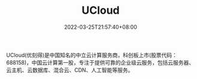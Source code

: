 ﻿---
weight: 
title: "UCloud"
description: "UCloud(优刻得)是中国知名的中立云计算服务商，科创板上市(股票代码：688158)，中国云计算第一股，专注于提供可靠的企业级云服务，包括云服务器、云主机、云数据库、混合云、CDN、人工智能等服务。"
date: 2022-03-25T21:57:40+08:00
lastmod: 2022-03-25T16:45:40+08:00
draft: false
authors: ["Metabd"]
featuredImage: "599.png"
link: "https://www.ucloud.cn/"
tags: ["UCloud","云计算"]
categories: ["navigation"]
navigation: ["云计算"]
lightgallery: true
toc: true
pinned: false
recommend: false
recommend1: false
---
UCloud(优刻得)是中国知名的中立云计算服务商，科创板上市(股票代码：688158)，中国云计算第一股，专注于提供可靠的企业级云服务，包括云服务器、云主机、云数据库、混合云、CDN、人工智能等服务。
